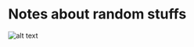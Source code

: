 # Notes about random stuffs

![alt text](https://static3.srcdn.com/wordpress/wp-content/uploads/2021/10/Old-Man-in-Squid-Game-Episode-6.jpg
)

